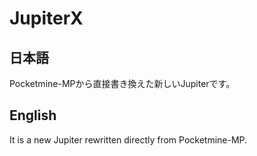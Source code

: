 # JupiterX
## 日本語  
Pocketmine-MPから直接書き換えた新しいJupiterです。
  
## English  
It is a new Jupiter rewritten directly from Pocketmine-MP.
